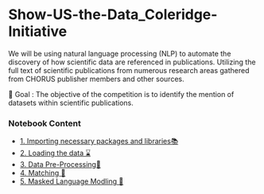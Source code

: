 # Show-US-the-Data_Coleridge-Initiative

We will be using natural language processing (NLP) to automate the discovery of how scientific data are referenced in publications. Utilizing the full text of scientific publications from numerous research areas gathered from CHORUS publisher members and other sources.

📌 Goal : The objective of the competition is to identify the mention of datasets within scientific publications.

### Notebook Content
* [1. Importing necessary packages and libraries📚](#1)
* [2. Loading the data ⌛](#2)
* [3. Data Pre-Processing🔧](#4)
* [4. Matching 📑](#4)
* [5. Masked Language Modling  🤗](#5)


